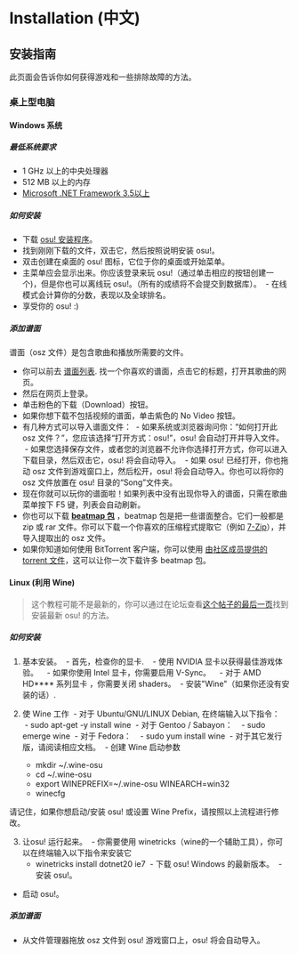 Installation (中文)
======================

安装指南
-------

此页面会告诉你如何获得游戏和一些排除故障的方法。

### 桌上型电脑

#### Windows 系统

##### 最低系统要求
- 1 GHz 以上的中央处理器
- 512 MB 以上的内存
- [Microsoft .NET Framework 3.5以上](https://www.microsoft.com/zh-cn/download/details.aspx?id=22)

##### 如何安装
- 下载 [osu! 安装程序](https://osu.ppy.sh/p/download)。
- 找到刚刚下载的文件，双击它，然后按照说明安装 osu!。
- 双击创建在桌面的 osu! 图标，它位于你的桌面或开始菜单。
- 主菜单应会显示出来。你应该登录来玩 osu!（通过单击相应的按钮创建一个)，但是你也可以离线玩 osu!。（所有的成绩将不会提交到数据库）。
  - 在线模式会计算你的分数，表现以及全球排名。
- 享受你的 osu! :)

##### 添加谱面
谱面（osz 文件）是包含歌曲和播放所需要的文件。
- 你可以前去 [谱面列表](https://osu.ppy.sh/p/beatmaplist). 找一个你喜欢的谱面，点击它的标题，打开其歌曲的网页。
- 然后在网页上登录。
- 单击粉色的下载（Download）按钮。
- 如果你想下载不包括视频的谱面，单击紫色的 No Video 按钮。
- 有几种方式可以导入谱面文件：
  - 如果系统或浏览器询问你：“如何打开此 osz 文件？”，您应该选择“打开方式：osu!”，osu! 会自动打开并导入文件。
  - 如果您选择保存文件，或者您的浏览器不允许你选择打开方式，你可以进入下载目录，然后双击它，osu! 将会自动导入。
  - 如果 osu! 已经打开，你也拖动 osz 文件到游戏窗口上，然后松开，osu! 将会自动导入。你也可以将你的 osz 文件放置在 osu! 目录的“Song”文件夹。
- 现在你就可以玩你的谱面啦！如果列表中没有出现你导入的谱面，只需在歌曲菜单按下 F5 键，列表会自动刷新。
- 你也可以下载 **[beatmap 包](http://osu.ppy.sh/p/packlist)** ，beatmap 包是把一些谱面整合。它们一般都是 zip 或 rar 文件。你可以下载一个你喜欢的压缩程式提取它（例如 [7-Zip](http://www.7-zip.org/)），并导入提取出的 osz 文件。
- 如果你知道如何使用 BitTorrent 客户端，你可以使用 [由社区成员提供的 torrent 文件](https://osu.ppy.sh/forum/t/147478)，这可以让你一次下载许多 beatmap 包。

#### Linux (利用 Wine)
>这个教程可能不是最新的，你可以通过在论坛查看[这个帖子的最后一页](http://osu.ppy.sh/forum/t/14614)找到安装最新 osu! 的方法。

##### 如何安装

1. 基本安装。
  - 首先，检查你的显卡.
    - 使用 NVIDIA 显卡以获得最佳游戏体验。
    - 如果你使用 Intel 显卡，你需要启用 V-Sync。
    - 对于 AMD HD**** 系列显卡 ，你需要关闭 shaders。
  - 安装"Wine"（如果你还没有安装的话）.

2. 使 Wine 工作
  - 对于 Ubuntu/GNU/LINUX Debian, 在终端输入以下指令：
    - sudo apt-get -y install wine
  - 对于 Gentoo / Sabayon：
    - sudo emerge wine
  - 对于 Fedora：
    - sudo yum install wine
  - 对于其它发行版，请阅读相应文档。
  - 创建 Wine 启动参数
    - mkdir ~/.wine-osu
    - cd ~/.wine-osu
    - export WINEPREFIX=~/.wine-osu WINEARCH=win32
    - winecfg

请记住，如果你想启动/安装 osu! 或设置 Wine Prefix，请按照以上流程进行修改。

3. 让osu! 运行起来。
  - 你需要使用 winetricks（wine的一个辅助工具），你可以在终端输入以下指令来安装它
    - winetricks install dotnet20 ie7
  - 下载 osu! Windows 的最新版本。
  - 安装 osu!。
- 启动 osu!。

##### 添加谱面
- 从文件管理器拖放 osz 文件到 osu! 游戏窗口上，osu! 将会自动导入。
